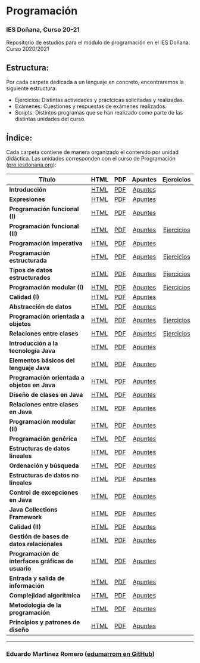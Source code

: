 # Programación
### IES Doñana, Curso 20-21
Repositorio de estudios para el módulo de programación en el IES Doñana. Curso 2020/2021

## Estructura:
Por cada carpeta dedicada a un lenguaje en concreto, encontraremos la siguiente estructura:
- Ejercicios: Distintas actividades y práctcicas solicitadas y realizadas.
- Exámenes: Cuestiones y respuestas de exámenes realizados.
- Scripts: Distintos programas que se han realizado como parte de las distintas unidades del curso.

## Índice:
Cada carpeta contiene de manera organizado el contenido por unidad didáctica. Las unidades corresponden con el curso de Programación ([pro.iesdonana.org](https://pro.iesdonana.org/)):

| Título | HTML | PDF | Apuntes | Ejercicios |
| ------ |:----:|:---:|:-------:|:----------:|
| <strong>Introducción</strong><br> | [HTML](slides/introduccion.html) | [PDF](pdf/introduccion.pdf) | [Apuntes](apuntes/introduccion-apuntes.pdf)
| <strong>Expresiones</strong><br> | [HTML](slides/expresiones.html) | [PDF](pdf/expresiones.pdf) | [Apuntes](apuntes/expresiones-apuntes.pdf)
| <strong>Programación funcional (I)</strong><br> | [HTML](slides/programacion-funcional-i.html) | [PDF](pdf/programacion-funcional-i.pdf) | [Apuntes](apuntes/programacion-funcional-i-apuntes.pdf)
| <strong>Programación funcional (II)</strong><br> | [HTML](slides/programacion-funcional-ii.html) | [PDF](pdf/programacion-funcional-ii.pdf) | [Apuntes](apuntes/programacion-funcional-ii-apuntes.pdf) | [Ejercicios](ejercicios/programacion-funcional-ii-ejercicios.pdf)<br>
| <strong>Programación imperativa</strong><br> | [HTML](slides/programacion-imperativa.html) | [PDF](pdf/programacion-imperativa.pdf) | [Apuntes](apuntes/programacion-imperativa-apuntes.pdf)
| <strong>Programación estructurada</strong><br> | [HTML](slides/programacion-estructurada.html) | [PDF](pdf/programacion-estructurada.pdf) | [Apuntes](apuntes/programacion-estructurada-apuntes.pdf) | [Ejercicios](ejercicios/programacion-estructurada-ejercicios.pdf)<br>
| <strong>Tipos de datos estructurados</strong><br> | [HTML](slides/tipos-de-datos-estructurados.html) | [PDF](pdf/tipos-de-datos-estructurados.pdf) | [Apuntes](apuntes/tipos-de-datos-estructurados-apuntes.pdf) | [Ejercicios](ejercicios/tipos-de-datos-estructurados-ejercicios.pdf)<br>
| <strong>Programación modular (I)</strong><br> | [HTML](slides/programacion-modular-i.html) | [PDF](pdf/programacion-modular-i.pdf) | [Apuntes](apuntes/programacion-modular-i-apuntes.pdf) | [Ejercicios](ejercicios/programacion-modular-i-ejercicios.pdf)<br>
| <strong>Calidad (I)</strong><br> | [HTML](slides/calidad-i.html) | [PDF](pdf/calidad-i.pdf) | [Apuntes](apuntes/calidad-i-apuntes.pdf)
| <strong>Abstracción de datos</strong><br> | [HTML](slides/abstraccion-de-datos.html) | [PDF](pdf/abstraccion-de-datos.pdf) | [Apuntes](apuntes/abstraccion-de-datos-apuntes.pdf)
| <strong>Programación orientada a objetos</strong><br> | [HTML](slides/programacion-orientada-a-objetos.html) | [PDF](pdf/programacion-orientada-a-objetos.pdf) | [Apuntes](apuntes/programacion-orientada-a-objetos-apuntes.pdf) | [Ejercicios](ejercicios/programacion-orientada-a-objetos-ejercicios.pdf)<br>
| <strong>Relaciones entre clases</strong><br> | [HTML](slides/relaciones-entre-clases.html) | [PDF](pdf/relaciones-entre-clases.pdf) | [Apuntes](apuntes/relaciones-entre-clases-apuntes.pdf) | [Ejercicios](ejercicios/relaciones-entre-clases-ejercicios.pdf)<br>
| <strong>Introducción a la tecnología Java</strong><br> | [HTML](slides/introduccion-a-la-tecnologia-java.html) | [PDF](pdf/introduccion-a-la-tecnologia-java.pdf) | [Apuntes](apuntes/introduccion-a-la-tecnologia-java-apuntes.pdf)
| <strong>Elementos básicos del lenguaje Java</strong><br> | [HTML](slides/elementos-basicos-del-lenguaje-java.html) | [PDF](pdf/elementos-basicos-del-lenguaje-java.pdf) | [Apuntes](apuntes/elementos-basicos-del-lenguaje-java-apuntes.pdf)
| <strong>Programación orientada a objetos en Java</strong><br> | [HTML](slides/programacion-orientada-a-objetos-en-java.html) | [PDF](pdf/programacion-orientada-a-objetos-en-java.pdf) | [Apuntes](apuntes/programacion-orientada-a-objetos-en-java-apuntes.pdf)
| <strong>Diseño de clases en Java</strong><br> | [HTML](slides/diseno-de-clases-en-java.html) | [PDF](pdf/diseno-de-clases-en-java.pdf) | [Apuntes](apuntes/diseno-de-clases-en-java-apuntes.pdf)
| <strong>Relaciones entre clases en Java</strong><br> | [HTML](slides/relaciones-entre-clases-en-java.html) | [PDF](pdf/relaciones-entre-clases-en-java.pdf) | [Apuntes](apuntes/relaciones-entre-clases-en-java-apuntes.pdf)
| <strong>Programación modular (II)</strong><br> | [HTML](slides/programacion-modular-ii.html) | [PDF](pdf/programacion-modular-ii.pdf) | [Apuntes](apuntes/programacion-modular-ii-apuntes.pdf)
| <strong>Programación genérica</strong><br> | [HTML](slides/programacion-generica.html) | [PDF](pdf/programacion-generica.pdf) | [Apuntes](apuntes/programacion-generica-apuntes.pdf)
| <strong>Estructuras de datos lineales</strong><br> | [HTML](slides/estructuras-de-datos-lineales.html) | [PDF](pdf/estructuras-de-datos-lineales.pdf) | [Apuntes](apuntes/estructuras-de-datos-lineales-apuntes.pdf)
| <strong>Ordenación y búsqueda</strong><br> | [HTML](slides/ordenacion-y-busqueda.html) | [PDF](pdf/ordenacion-y-busqueda.pdf) | [Apuntes](apuntes/ordenacion-y-busqueda-apuntes.pdf)
| <strong>Estructuras de datos no lineales</strong><br> | [HTML](slides/estructuras-de-datos-no-lineales.html) | [PDF](pdf/estructuras-de-datos-no-lineales.pdf) | [Apuntes](apuntes/estructuras-de-datos-no-lineales-apuntes.pdf)
| <strong>Control de excepciones en Java</strong><br> | [HTML](slides/control-de-excepciones-en-java.html) | [PDF](pdf/control-de-excepciones-en-java.pdf) | [Apuntes](apuntes/control-de-excepciones-en-java-apuntes.pdf)
| <strong>Java Collections Framework</strong><br> | [HTML](slides/java-collections-framework.html) | [PDF](pdf/java-collections-framework.pdf) | [Apuntes](apuntes/java-collections-framework-apuntes.pdf)
| <strong>Calidad (II)</strong><br> | [HTML](slides/calidad-ii.html) | [PDF](pdf/calidad-ii.pdf) | [Apuntes](apuntes/calidad-ii-apuntes.pdf)
| <strong>Gestión de bases de datos relacionales</strong><br> | [HTML](slides/gestion-de-bases-de-datos-relacionales.html) | [PDF](pdf/gestion-de-bases-de-datos-relacionales.pdf) | [Apuntes](apuntes/gestion-de-bases-de-datos-relacionales-apuntes.pdf)
| <strong>Programación de interfaces gráficas de usuario</strong><br> | [HTML](slides/programacion-de-interfaces-graficas-de-usuario.html) | [PDF](pdf/programacion-de-interfaces-graficas-de-usuario.pdf) | [Apuntes](apuntes/programacion-de-interfaces-graficas-de-usuario-apuntes.pdf)
| <strong>Entrada y salida de información</strong><br> | [HTML](slides/entrada-y-salida-de-informacion.html) | [PDF](pdf/entrada-y-salida-de-informacion.pdf) | [Apuntes](apuntes/entrada-y-salida-de-informacion-apuntes.pdf)
| <strong>Complejidad algorítmica</strong><br> | [HTML](slides/complejidad-algoritmica.html) | [PDF](pdf/complejidad-algoritmica.pdf) | [Apuntes](apuntes/complejidad-algoritmica-apuntes.pdf)
| <strong>Metodología de la programación</strong><br> | [HTML](slides/metodologia-de-la-programacion.html) | [PDF](pdf/metodologia-de-la-programacion.pdf) | [Apuntes](apuntes/metodologia-de-la-programacion-apuntes.pdf)
| <strong>Principios y patrones de diseño</strong><br> | [HTML](slides/principios-y-patrones-de-diseno.html) | [PDF](pdf/principios-y-patrones-de-diseno.pdf) | [Apuntes](apuntes/principios-y-patrones-de-diseno-apuntes.pdf)
---
### Eduardo Martínez Romero ([edumarrom en GitHub](https://github.com/edumarrom))
